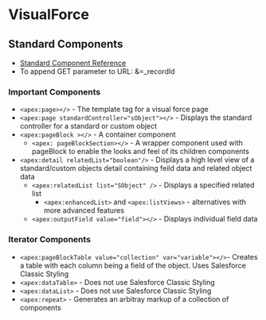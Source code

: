 # VisualForce
## Standard Components
* [Standard Component Reference](https://developer.salesforce.com/docs/atlas.en-us.224.0.pages.meta/pages/pages_compref.htm?_ga=2.130643531.557902492.1665069460-1334770197.1660755932)
* To append GET parameter to URL: &=_recordId
### Important Components
* `<apex:page></>` - The template tag for a visual force page
* `<apex:page standardController="sObject"></>` - Displays the standard controller for a standard or custom object
* `<apex:pageBlock ></>` - A container component
  * `<apex: pageBlockSection></>` - A wrapper component used with pageBlock to enable the looks and feel of its children components
* `<apex:detail relatedList="boolean"/>` - Displays a high level view of a standard/custom objects detail containing feild data and related object data
  * `<apex:relatedList list="SObject" />` - Displays a specified related list
    *  `<apex:enhancedList>` and `<apex:listViews>` - alternatives with more advanced features
  * `<apex:outputField value="field"></>` - Displays individual field data
### Iterator Components
* `<apex:pageBlockTable value="collection" var="variable"></>`- Creates a table with each column being a field of the object. Uses Salesforce Classic Styling
* `<apex:dataTable>` - Does not use Salesforce Classic Styling 
* `<apex:dataList>` - Does not use Salesforce Classic Styling 
* `<apex:repeat>` - Generates an arbitray markup of a collection of components
